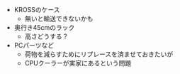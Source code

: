 - KROSSのケース 
	- 無いと輸送できないかも
- 奥行き45cmのラック
	- 高さどうする？
- PCパーツなど
	- 荷物を減らすためにリプレースを済ませておきたいが
	- CPUクーラーが実家にあるという問題